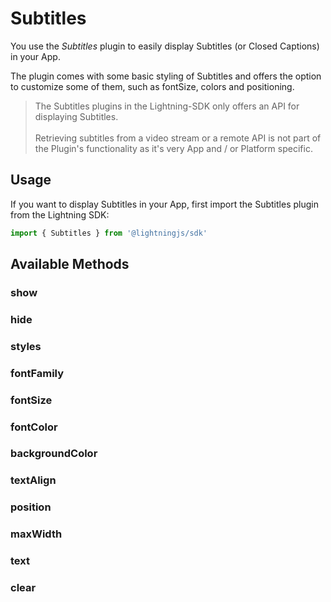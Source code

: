 # Subtitles

You use the *Subtitles* plugin to easily display Subtitles (or Closed Captions) in your App.

The plugin comes with some basic styling of Subtitles and offers the option to customize some of them, such as fontSize, colors and positioning.

> The Subtitles plugins in the Lightning-SDK only offers an API for displaying Subtitles.<br /><br />
> Retrieving subtitles from a video stream or a remote API is not part of the Plugin's functionality as it's very App and / or Platform specific.


## Usage

If you want to display Subtitles in your App, first import the Subtitles plugin from the Lightning SDK:

```js
import { Subtitles } from '@lightningjs/sdk'
```

## Available Methods

### show


### hide


### styles


### fontFamily


### fontSize


### fontColor


### backgroundColor


### textAlign


### position


### maxWidth


### text


### clear
